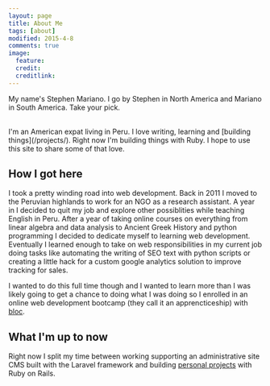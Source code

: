 ```yaml
---
layout: page
title: About Me
tags: [about]
modified: 2015-4-8
comments: true
image:
  feature:
  credit:
  creditlink:
---
```


My name's Stephen Mariano. I go by Stephen in North America and Mariano in South America. Take your pick.

<br>
I'm an American expat living in Peru. I love writing, learning and [building things](/projects/). Right now I'm building things with Ruby. I hope to use this site to share some of that love.
<br>

## How I got here
I took a pretty winding road into web development. Back in 2011 I moved to the Peruvian highlands to work for an NGO as a research assistant. A year in I decided to quit my job and explore other possiblities while teaching English in Peru. After a year of taking online courses on  everything from linear algebra and data analysis to Ancient Greek History and python programming I decided to dedicate myself to learning web development. Eventually I learned enough to take on web responsibilities in my current job doing tasks like automating the writing of SEO text with python scripts or creating a little hack for a custom google analytics solution to improve tracking for sales.

I wanted to do this full time though and I wanted to learn more than I was likely going to get a chance to doing what I was doing so I enrolled in an online web development bootcamp (they call it an apprencticeship) with [bloc](https://www.bloc.io).

## What I'm up to now
Right now I split my time between working supporting an administrative site CMS built with the Laravel framework and building [personal projects](/projects/) with Ruby on Rails.

